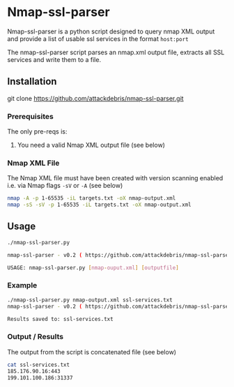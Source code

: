 # Nmap-ssl-parser 

Nmap-ssl-parser is a python script designed to query nmap XML output and provide a list of usable ssl services in the format `host:port`

The nmap-ssl-parser script parses an nmap.xml output file, extracts all SSL services and write them to a file.


## Installation

git clone https://github.com/attackdebris/nmap-ssl-parser.git

### Prerequisites 

The only pre-reqs is:

1. You need a valid Nmap XML output file (see below)

### Nmap XML File

The Nmap XML file must have been created with version scanning enabled i.e. via Nmap flags `-sV` or `-A` (see below) 

```bash
nmap -A -p 1-65535 -iL targets.txt -oX nmap-output.xml 
nmap -sS -sV -p 1-65535 -iL targets.txt -oX nmap-output.xml
```

## Usage

```bash
./nmap-ssl-parser.py 

nmap-ssl-parser - v0.2 ( https://github.com/attackdebris/nmap-ssl-parser )

USAGE: nmap-ssl-parser.py [nmap-ouput.xml] [outputfile]
```

### Example
```bash
./nmap-ssl-parser.py nmap-output.xml ssl-services.txt
nmap-ssl-parser - v0.2 ( https://github.com/attackdebris/nmap-ssl-parser )

Results saved to: ssl-services.txt
```

### Output / Results

The output from the script is concatenated file (see below)

```bash
cat ssl-services.txt 
185.176.90.16:443
199.101.100.186:31337
```
